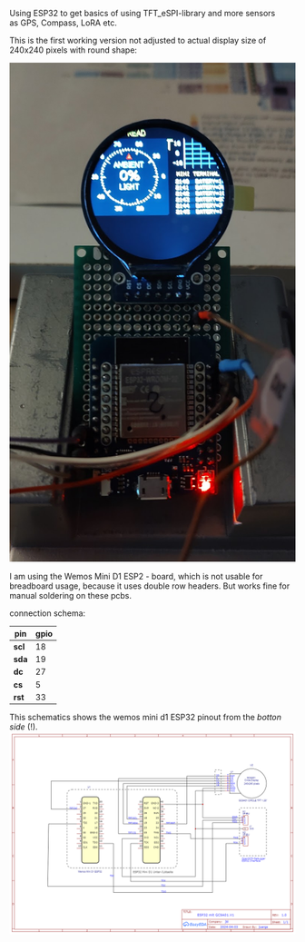 Using ESP32 to get basics of using TFT_eSPI-library and more sensors  
as GPS, Compass, LoRA etc.

This is the first working version not adjusted to actual display size of 240x240 pixels with round shape:
<!--
![first working display](https://github.com/juergs/ESP32_GC9A01_Breadboard/blob/main/GC9A01.V1_first_display.png)
-->
<img src="https://github.com/juergs/ESP32_GC9A01_Breadboard/blob/main/GC9A01.V1_first_display.png" heigt=300/>

I am using the Wemos Mini D1 ESP2 - board, which is not usable for breadboard usage, 
because it uses double row headers. But works fine for manual soldering on these pcbs. 

connection schema:

pin | gpio 
--- | --- 
**scl** | 18
**sda** | 19
**dc**  | 27
**cs**  | 5
**rst** | 33

This schematics shows the wemos mini d1 ESP32 pinout from the _botton side_ (!). 
<img src="https://github.com/juergs/ESP32_GC9A01_Breadboard/blob/main/Schematic_ESP_Breadboard_GC9A01.V1_2024-04-05.png" heigt=150/>


